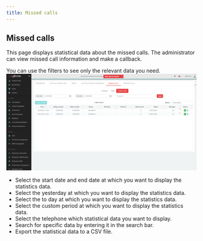 ```yaml
---
title: Missed calls
---
```


## Missed calls

This page displays statistical data about the missed calls. The administrator can view missed call information and make a callback.

You can use the filters to see only the relevant data you need.
![Missed calls](/images/missed-calls.png)

- Select the start date and end date at which you want to display the statistics data.
- Select the yesterday at which you want to display the statistics data.
- Select the to day at which you want to display the statistics data.
- Select the custom period at which you want to display the statistics data.
- Select the telephone which statistical data you want to display.
- Search for specific data by entering it in the search bar.
- Export the statistical data to a CSV file.